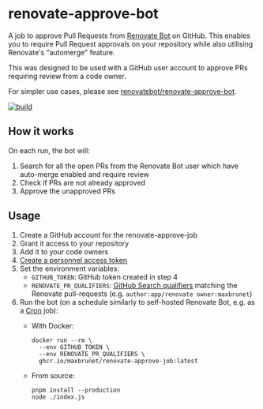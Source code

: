 # renovate-approve-bot

A job to approve Pull Requests from [Renovate Bot](https://github.com/renovatebot/renovate) on GitHub. This enables you to require Pull Request approvals on your repository while also utilising Renovate's "automerge" feature.

This was designed to be used with a GitHub user account to approve PRs requiring review from a code owner.

For simpler use cases, please see [renovatebot/renovate-approve-bot](https://github.com/renovatebot/renovate-approve-bot).

[![build](https://github.com/maxbrunet/renovate-approve-job/actions/workflows/build.yml/badge.svg)](https://github.com/maxbrunet/renovate-approve-job/actions/workflows/build.yml)

## How it works

On each run, the bot will:

1. Search for all the open PRs from the Renovate Bot user which have auto-merge enabled and require review
2. Check if PRs are not already approved
3. Approve the unapproved PRs

## Usage

1. Create a GitHub account for the renovate-approve-job
2. Grant it access to your repository
3. Add it to your code owners
4. [Create a personnel access token](https://docs.github.com/en/authentication/keeping-your-account-and-data-secure/managing-your-personal-access-tokens)
5. Set the environment variables:
   - `GITHUB_TOKEN`: GitHub token created in step 4
   - `RENOVATE_PR_QUALIFIERS`:
     [GitHub Search qualifiers](https://docs.github.com/en/search-github/searching-on-github/searching-issues-and-pull-requests)
     matching the Renovate pull-requests (e.g. `author:app/renovate owner:maxbrunet`)
6. Run the bot (on a schedule similarly to self-hosted Renovate Bot, e.g. as a [Cron](https://en.wikipedia.org/wiki/Cron) job):
   - With Docker:

     ```shell
     docker run --rm \
       --env GITHUB_TOKEN \
       --env RENOVATE_PR_QUALIFIERS \
       ghcr.io/maxbrunet/renovate-approve-job:latest
     ```

   - From source:

     ```shell
     pnpm install --production
     node ./index.js
     ```
